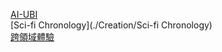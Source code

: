 [AI-UBI](./Creation/AI-UBI)  
[Sci-fi Chronology](./Creation/Sci-fi Chronology)  
[跨領域體驗](./Creation/跨領域體驗)  

